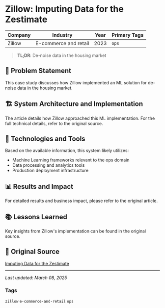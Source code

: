 # Zillow: Imputing Data for the Zestimate

| Company | Industry | Year | Primary Tags | 
|---------|----------|------|--------------|
| Zillow | E-commerce and retail | 2023 | `ops` |

> **TL;DR**: De-noise data in the housing market

## 📝 Problem Statement

This case study discusses how Zillow implemented an ML solution for de-noise data in the housing market.

## 🏗️ System Architecture and Implementation

The article details how Zillow approached this ML implementation. For the full technical details, refer to the original source.

## 🔧 Technologies and Tools

Based on the available information, this system likely utilizes:

- Machine Learning frameworks relevant to the ops domain
- Data processing and analytics tools
- Production deployment infrastructure

## 📊 Results and Impact

For detailed results and business impact, please refer to the original article.

## 📚 Lessons Learned

Key insights from Zillow's implementation can be found in the original source.

## 🔗 Original Source

[Imputing Data for the Zestimate](https://www.zillow.com/tech/imputing-data-for-the-zestimate/)

---

*Last updated: March 08, 2025*

### Tags

`zillow` `e-commerce-and-retail` `ops`
